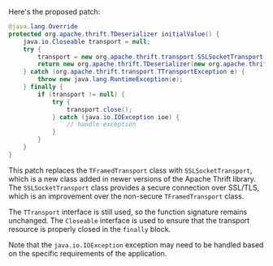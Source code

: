 Here's the proposed patch:

```java
@java.lang.Override
protected org.apache.thrift.TDeserializer initialValue() {
    java.io.Closeable transport = null;
    try {
        transport = new org.apache.thrift.transport.SSLSocketTransport(new java.net.Socket("localhost", 9090), true);
        return new org.apache.thrift.TDeserializer(new org.apache.thrift.protocol.TCompactProtocol.Factory(), transport);
    } catch (org.apache.thrift.transport.TTransportException e) {
        throw new java.lang.RuntimeException(e);
    } finally {
        if (transport != null) {
            try {
                transport.close();
            } catch (java.io.IOException ioe) {
                // handle exception
            }
        }
    }
}
```

This patch replaces the `TFramedTransport` class with `SSLSocketTransport`, which is a new class added in newer versions of the Apache Thrift library. The `SSLSocketTransport` class provides a secure connection over SSL/TLS, which is an improvement over the non-secure `TFramedTransport` class.

The `TTransport` interface is still used, so the function signature remains unchanged. The `Closeable` interface is used to ensure that the transport resource is properly closed in the `finally` block.

Note that the `java.io.IOException` exception may need to be handled based on the specific requirements of the application.
